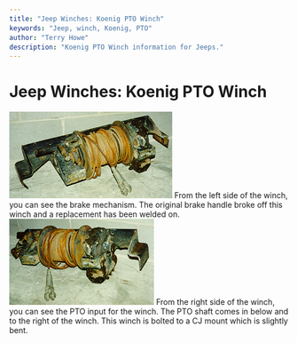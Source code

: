 ```yaml
---
title: "Jeep Winches: Koenig PTO Winch"
keywords: "Jeep, winch, Koenig, PTO"
author: "Terry Howe"
description: "Koenig PTO Winch information for Jeeps."
---
```

# Jeep Winches: Koenig PTO Winch

![Koenig PTO Winch left side](../img/winch/koel.jpg) From the left side of the winch, you can see the brake mechanism. The original brake handle broke off this winch and a replacement has been welded on. ![Koenig PTO Winch right side](../img/winch/koer.jpg) From the right side of the winch, you can see the PTO input for the winch. The PTO shaft comes in below and to the right of the winch. This winch is bolted to a CJ mount which is slightly bent.